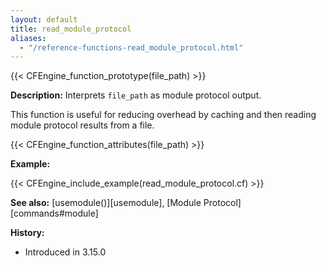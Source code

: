 ```yaml
---
layout: default
title: read_module_protocol
aliases:
  - "/reference-functions-read_module_protocol.html"
---
```


{{< CFEngine_function_prototype(file_path) >}}

**Description:** Interprets `file_path` as module protocol output.

This function is useful for reducing overhead by caching and then reading module protocol results from a file.

{{< CFEngine_function_attributes(file_path) >}}

**Example:**

{{< CFEngine_include_example(read_module_protocol.cf) >}}

**See also:** [usemodule()][usemodule], [Module Protocol][commands#module]

**History:**

- Introduced in 3.15.0
